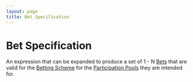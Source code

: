 ```yaml
---
layout: page
title: Bet Specification
---
```

# Bet Specification

An expression that can be expanded to produce a set of 1 - N [Bets](bet) that are valid for the [Betting Scheme](betting-scheme) for the [Participation Pools](participation-pool) they are intended for.
